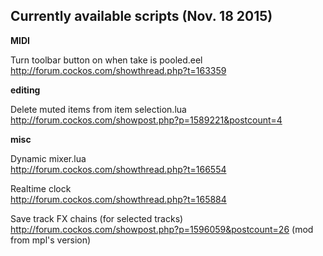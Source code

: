 ## Currently available scripts (Nov. 18 2015) ##

**MIDI**   

Turn toolbar button on when take is pooled.eel    
http://forum.cockos.com/showthread.php?t=163359    


**editing**    

Delete muted items from item selection.lua    
http://forum.cockos.com/showpost.php?p=1589221&postcount=4    


**misc**

Dynamic mixer.lua   
http://forum.cockos.com/showthread.php?t=166554

Realtime clock    
http://forum.cockos.com/showthread.php?t=165884

Save track FX chains (for selected tracks)    
http://forum.cockos.com/showpost.php?p=1596059&postcount=26 (mod from mpl's version)


